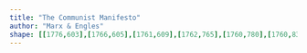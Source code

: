 ```yaml
---
title: "The Communist Manifesto"
author: "Marx & Engles"
shape: [[1776,603],[1766,605],[1761,609],[1762,765],[1760,780],[1760,832],[1756,934],[1756,987],[1753,1044],[1753,1098],[1752,1121],[1750,1130],[1751,1146],[1749,1154],[1750,1189],[1747,1212],[1746,1290],[1747,1373],[1748,1378],[1751,1381],[1757,1383],[1808,1382],[1816,1380],[1820,1376],[1821,1372],[1823,1290],[1822,1196],[1825,1162],[1825,1044],[1827,1023],[1830,822],[1833,792],[1833,766],[1838,664],[1838,629],[1837,618],[1833,611],[1807,603]]
---
```

